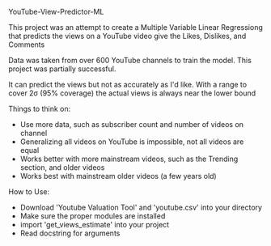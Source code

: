YouTube-View-Predictor-ML

This project was an attempt to create a Multiple Variable Linear Regressiong
that predicts the views on a YouTube video give the Likes, Dislikes, and Comments

Data was taken from over 600 YouTube channels to train the model.
This project was partially successful.

It can predict the views but not as accurately as I'd like.
With a range to cover 2σ (95% coverage) the actual views is always near the lower bound

Things to think on:
- Use more data, such as subscriber count and number of videos on channel
- Generalizing all videos on YouTube is impossible, not all videos are equal
- Works better with more mainstream videos, such as the Trending section, and older videos
- Works best with mainstream older videos (a few years old)

How to Use:
- Download 'Youtube Valuation Tool' and 'youtube.csv' into your directory
- Make sure the proper modules are installed
- import 'get_views_estimate' into your project
- Read docstring for arguments
